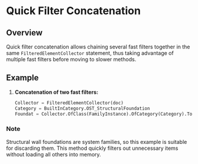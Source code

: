 # Quick Filter Concatenation

## Overview
Quick filter concatenation allows chaining several fast filters together in the same `FilteredElementCollector` statement, thus taking advantage of multiple fast filters before moving to slower methods.

## Example
1. **Concatenation of two fast filters:**
    ```python
    Collector = FilteredElementCollector(doc)
    Category = BuiltInCategory.OST_StructuralFoundation
    Foundat = Collector.OfClass(FamilyInstance).OfCategory(Category).ToElements()
    ```

### Note
Structural wall foundations are system families, so this example is suitable for discarding them. This method quickly filters out unnecessary items without loading all others into memory.
